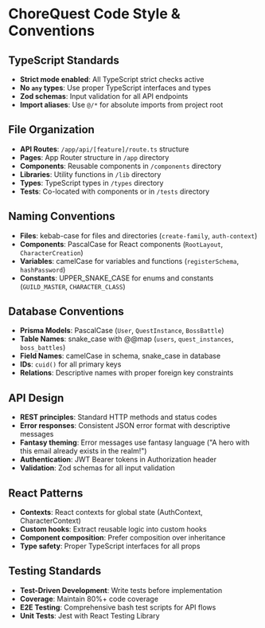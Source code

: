 # ChoreQuest Code Style & Conventions

## TypeScript Standards
- **Strict mode enabled**: All TypeScript strict checks active
- **No `any` types**: Use proper TypeScript interfaces and types
- **Zod schemas**: Input validation for all API endpoints
- **Import aliases**: Use `@/*` for absolute imports from project root

## File Organization
- **API Routes**: `/app/api/[feature]/route.ts` structure
- **Pages**: App Router structure in `/app` directory
- **Components**: Reusable components in `/components` directory
- **Libraries**: Utility functions in `/lib` directory
- **Types**: TypeScript types in `/types` directory
- **Tests**: Co-located with components or in `/tests` directory

## Naming Conventions
- **Files**: kebab-case for files and directories (`create-family`, `auth-context`)
- **Components**: PascalCase for React components (`RootLayout`, `CharacterCreation`)
- **Variables**: camelCase for variables and functions (`registerSchema`, `hashPassword`)
- **Constants**: UPPER_SNAKE_CASE for enums and constants (`GUILD_MASTER`, `CHARACTER_CLASS`)

## Database Conventions
- **Prisma Models**: PascalCase (`User`, `QuestInstance`, `BossBattle`)
- **Table Names**: snake_case with @@map (`users`, `quest_instances`, `boss_battles`)
- **Field Names**: camelCase in schema, snake_case in database
- **IDs**: `cuid()` for all primary keys
- **Relations**: Descriptive names with proper foreign key constraints

## API Design
- **REST principles**: Standard HTTP methods and status codes
- **Error responses**: Consistent JSON error format with descriptive messages
- **Fantasy theming**: Error messages use fantasy language ("A hero with this email already exists in the realm!")
- **Authentication**: JWT Bearer tokens in Authorization header
- **Validation**: Zod schemas for all input validation

## React Patterns
- **Contexts**: React contexts for global state (AuthContext, CharacterContext)
- **Custom hooks**: Extract reusable logic into custom hooks
- **Component composition**: Prefer composition over inheritance
- **Type safety**: Proper TypeScript interfaces for all props

## Testing Standards
- **Test-Driven Development**: Write tests before implementation
- **Coverage**: Maintain 80%+ code coverage
- **E2E Testing**: Comprehensive bash test scripts for API flows
- **Unit Tests**: Jest with React Testing Library